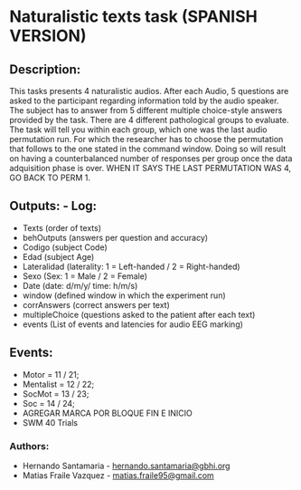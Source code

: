 # Naturalistic texts task (SPANISH VERSION)
## Description: 
This tasks presents 4 naturalistic audios. After each
Audio, 5 questions are asked to the participant regarding information
told by the audio speaker. The subject has to answer from 5 different multiple
choice-style answers provided by the task.
There are 4 different pathological groups to evaluate.
The task will tell you within each group, which one was
the last audio permutation run. For which the researcher
has to choose the permutation that follows to the one
stated in the command window. Doing so will result on
having a counterbalanced number of responses per group once the
data adquisition phase is over.
WHEN IT SAYS THE LAST PERMUTATION WAS 4, GO BACK TO PERM 1.

## Outputs: - Log: 
* Texts (order of texts)
* behOutputs (answers per question and accuracy)
* Codigo (subject Code)
* Edad (subject Age)
* Lateralidad (laterality: 1 = Left-handed / 2 = Right-handed)
* Sexo (Sex: 1 = Male / 2 = Female)
* Date (date: d/m/y/ time: h/m/s)
* window (defined window in which the experiment run)
* corrAnswers (correct answers per text)
* multipleChoice (questions asked to the patient after each text)
* events (List of events and latencies for audio EEG marking)

## Events:
* Motor     = 11 / 21;
* Mentalist = 12 / 22;
* SocMot    = 13 / 23;
* Soc       = 14 / 24;
* AGREGAR MARCA POR BLOQUE FIN E INICIO
* SWM 40 Trials

### Authors: 
* Hernando Santamaria - hernando.santamaria@gbhi.org
* Matias Fraile Vazquez - matias.fraile95@gmail.com
